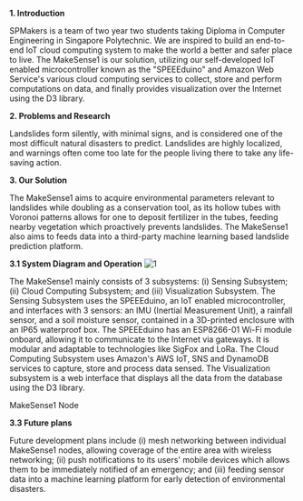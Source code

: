 **1. Introduction**

SPMakers is a team of two year two students taking Diploma in Computer Engineering in Singapore Polytechnic. We are inspired to build an end-to-end IoT cloud computing system to make the world a better and safer place to live. The MakeSense1 is our solution, utilizing our self-developed IoT enabled microcontroller known as the &quot;SPEEEduino&quot; and Amazon Web Service&#39;s various cloud computing services to collect, store and perform computations on data, and finally provides visualization over the Internet using the D3 library.

**2. Problems and Research**

Landslides form silently, with minimal signs, and is considered one of the most difficult natural disasters to predict. Landslides are highly localized, and warnings often come too late for the people living there to take any life-saving action.

**3. Our Solution**

The MakeSense1 aims to acquire environmental parameters relevant to landslides while doubling as a conservation tool, as its hollow tubes with Voronoi patterns allows for one to deposit fertilizer in the tubes, feeding nearby vegetation which proactively prevents landslides. The MakeSense1 also aims to feeds data into a third-party machine learning based landslide prediction platform.

**3.1 System Diagram and Operation**
![1](https://user-images.githubusercontent.com/30100720/32892583-b3dddf82-cb11-11e7-9c27-45d7acf346ce.png)

The MakeSense1 mainly consists of 3 subsystems: (i) Sensing Subsystem; (ii) Cloud Computing Subsystem; and (iii) Visualization Subsystem. The Sensing Subsystem uses the SPEEEduino, an IoT enabled microcontroller, and interfaces with 3 sensors: an IMU (Inertial Measurement Unit), a rainfall sensor, and a soil moisture sensor, contained in a 3D-printed enclosure with an IP65 waterproof box. The SPEEEduino has an ESP8266-01 Wi-Fi module onboard, allowing it to communicate to the Internet via gateways. It is modular and adaptable to technologies like SigFox and LoRa. The Cloud Computing Subsystem uses Amazon&#39;s AWS IoT, SNS and DynamoDB services to capture, store and process data sensed. The Visualization subsystem is a web interface that displays all the data from the database using the D3 library.


MakeSense1 Node

**3.3 Future plans**

Future development plans include (i) mesh networking between individual MakeSense1 nodes, allowing coverage of the entire area with wireless networking; (ii) push notifications to its users&#39; mobile devices which allows them to be immediately notified of an emergency; and (iii) feeding sensor data into a machine learning platform for early detection of environmental disasters.
